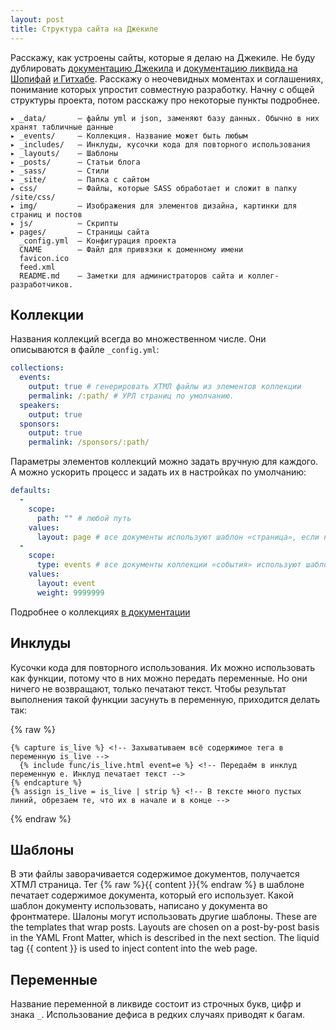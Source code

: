 ```yaml
---
layout: post
title: Структура сайта на Джекиле
---
```


Расскажу, как устроены сайты, которые я делаю на Джекиле. Не буду дублировать [документацию Джекила](https://jekyllrb.com/docs/home/) и [документацию ликвида на Шопифай](https://shopify.github.io/liquid/) [и Гитхабе](https://github.com/Shopify/liquid/wiki/Liquid-for-Designers). Расскажу о неочевидных моментах и соглашениях, понимание которых упростит совместную разработку. Начну с общей структуры проекта, потом расскажу про некоторые пункты подробнее.

```
▸ _data/       — файлы yml и json, заменяют базу данных. Обычно в них хранят табличные данные
▸ _events/     — Коллекция. Название может быть любым
▸ _includes/   — Инклуды, кусочки кода для повторного использования
▸ _layouts/    — Шаблоны
▸ _posts/      — Статьи блога
▸ _sass/       — Стили
▸ _site/       — Папка с сайтом
▸ css/         — Файлы, которые SASS обработает и сложит в папку /site/css/
▸ img/         — Изображения для элементов дизайна, картинки для страниц и постов
▸ js/          — Скрипты
▸ pages/       — Страницы сайта
  _config.yml  — Конфигурация проекта
  CNAME        — Файл для привязки к доменному имени
  favicon.ico
  feed.xml
  README.md    — Заметки для администраторов сайта и коллег-разработчиков.
```

Коллекции
---
Названия коллекций всегда во множественном числе. Они описываются в файле `_config.yml`:

``` yml
collections:
  events:
    output: true # генерировать ХТМЛ файлы из элементов коллекции
    permalink: /:path/ # УРЛ страниц по умолчанию.
  speakers:
    output: true
  sponsors:
    output: true
    permalink: /sponsors/:path/
```

Параметры элементов коллекций можно задать вручную для каждого. А можно ускорить процесс и задать их в настройках по умолчанию:

``` yml
defaults:
  -
    scope:
      path: "" # любой путь
    values:
      layout: page # все документы используют шаблон «страница», если не указан другой
  -
    scope:
      type: events # все документы коллекции «события» используют шаблон «событие». Переменную «вес» я ввёл для управления порядком событий.
    values:
      layout: event
      weight: 9999999
```

Подробнее о коллекциях [в документации](https://jekyllrb.com/docs/collections/)


Инклуды
---
Кусочки кода для повторного использования. Их можно использовать как функции, потому что в них можно передать переменные. Но они ничего не возвращают, только печатают текст. Чтобы результат выполнения такой функции засунуть в переменную, приходится делать так:

{% raw %}
``` liquid
{% capture is_live %} <!-- Захыватываем всё содержимое тега в переменную is_live -->
  {% include func/is_live.html event=e %} <!-- Передаём в инклуд переменную е. Инклуд печатает текст -->
{% endcapture %}
{% assign is_live = is_live | strip %} <!-- В тексте много пустых линий, обрезаем те, что их в начале и в конце -->
```
{% endraw %}


Шаблоны
---
В эти файлы заворачивается содержимое документов, получается ХТМЛ страница. Тег {% raw %}{{ content }}{% endraw %} в шаблоне печатает содержимое документа, который его использует. Какой шаблон документу использовать, написано у документа во фронтматере. Шалоны могут использовать другие шаблоны.
These are the templates that wrap posts. Layouts are chosen on a post-by-post basis in the YAML Front Matter, which is described in the next section. The liquid tag  {{ content }} is used to inject content into the web page.


Переменные
---
Название переменной в ликвиде состоит из строчных букв, цифр и знака `_`. Использование дефиса в редких случаях приводят к багам.

